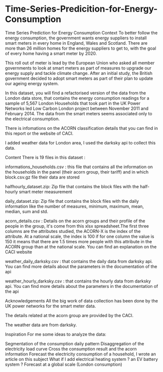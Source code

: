 # Time-Series-Predicition-for-Energy-Consumption
Time Series Prediction for Energy Consumption
Context
To better follow the energy consumption, the government wants energy suppliers to install smart meters in every home in England, Wales and Scotland. There are more than 26 million homes for the energy suppliers to get to, with the goal of every home having a smart meter by 2020.

This roll out of meter is lead by the European Union who asked all member governments to look at smart meters as part of measures to upgrade our energy supply and tackle climate change. After an initial study, the British government decided to adopt smart meters as part of their plan to update our ageing energy system.

In this dataset, you will find a refactorised version of the data from the London data store, that contains the energy consumption readings for a sample of 5,567 London Households that took part in the UK Power Networks led Low Carbon London project between November 2011 and February 2014. The data from the smart meters seems associated only to the electrical consumption.

There is infomations on the ACORN classification details that you can find in this report or the website of CACI.

I added weather data for London area, I used the darksky api to collect this data.

Content
There is 19 files in this dataset :

informations_households.csv : this file that contains all the information on the households in the panel (their acorn group, their tariff) and in which block.csv.gz file their data are stored

halfhourly_dataset.zip: Zip file that contains the block files with the half-hourly smart meter measurement

daily_dataset.zip: Zip file that contains the block files with the daily information like the number of measures, minimum, maximum, mean, median, sum and std.

acorn_details.csv : Details on the acorn groups and their profile of the people in the group, it's come from this xlsx spreadsheet.The first three columns are the attributes studied, the ACORN-X is the index of the attribute. At a national scale, the index is 100 if for one column the value is 150 it means that there are 1.5 times more people with this attribute in the ACORN group than at the national scale. You can find an explanation on the CACI website

weather_daily_darksky.csv : that contains the daily data from darksky api. You can find more details about the parameters in the documentation of the api

weather_hourly_darksky.csv : that contains the hourly data from darksky api. You can find more details about the parameters in the documentation of the api

Acknowledgements
All the big work of data collection has been done by the UK power networks for the smart meter data.

The details related at the acorn group are provided by the CACI.

The weather data are from darksky.

Inspiration
For me some ideas to analyze the data:

Segmentation of the consumption daily pattern
Disaggregation of the electricity load curve
Cross the consumption result and the acorn information
Forecast the electricity consumption of a household, I wrote an article on this subject
What if I add electrical heating system ? an EV battery system ?
Forecast at a global scale (London consumption)
